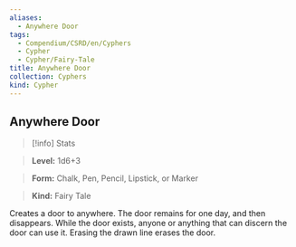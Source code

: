 ```yaml
---
aliases:
  - Anywhere Door
tags:
  - Compendium/CSRD/en/Cyphers
  - Cypher
  - Cypher/Fairy-Tale
title: Anywhere Door
collection: Cyphers
kind: Cypher
---
```

## Anywhere Door    
>[!info] Stats    
> **Level:** 1d6+3    
> **Form:** Chalk, Pen, Pencil, Lipstick, or Marker    
> **Kind:** Fairy Tale  
    
Creates a door to anywhere. The door remains for one day, and then disappears. While the door exists, anyone or anything that can discern the door can use it. Erasing the drawn line erases the door.